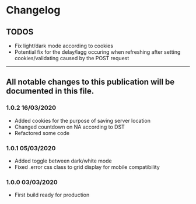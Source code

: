 # Changelog

## TODOS

- Fix light/dark mode according to cookies
- Potential fix for the delay/lagg occuring when refreshing after setting cookies/validating caused by the POST request

---

## All notable changes to this publication will be documented in this file.

### 1.0.2 16/03/2020

- Added cookies for the purpose of saving server location
- Changed countdown on NA according to DST
- Refactored some code

### 1.0.1 05/03/2020

- Added toggle between dark/white mode
- Fixed .error css class to grid display for mobile compatibility

### 1.0.0 03/03/2020

- First build ready for production
